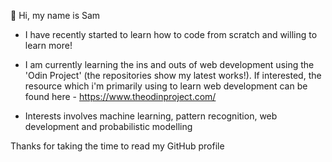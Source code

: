 👋 Hi, my name is Sam

- I have recently started to learn how to code from scratch and willing to learn more!
  
- I am currently learning the ins and outs of web development using the 'Odin Project' (the repositories show my latest works!). If interested, the resource which i'm primarily using to learn web development can be found here - https://www.theodinproject.com/
  
- Interests involves machine learning, pattern recognition, web development and probabilistic modelling

  

Thanks for taking the time to read my GitHub profile



<!---
SamHughes971/SamHughes971 is a ✨ special ✨ repository because its `README.md` (this file) appears on your GitHub profile.
You can click the Preview link to take a look at your changes.
--->
